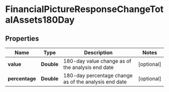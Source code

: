 
# FinancialPictureResponseChangeTotalAssets180Day

## Properties
Name | Type | Description | Notes
------------ | ------------- | ------------- | -------------
**value** | **Double** | 180-day value change as of the analysis end date |  [optional]
**percentage** | **Double** | 180-day percentage change as of the analysis end date |  [optional]




